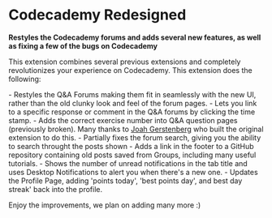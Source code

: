 # Codecademy Redesigned

**Restyles the Codecademy forums and adds several new features, as well as fixing a few of the bugs on Codecademy**

This extension combines several previous extensions and completely revolutionizes your experience on Codecademy. This extension does the following:

\- Restyles the Q&A Forums making them fit in seamlessly with the new UI, rather than the old clunky look and feel of the forum pages.
\- Lets you link to a specific response or comment in the Q&A forums by clicking the time stamp.
\- Adds the correct exercise number into Q&A question pages (previously broken). Many thanks to [Joah Gerstenberg](https://www.joahg.com) who built the original extension to do this.
\- Partially fixes the forum search, giving you the ability to search throught the posts shown
\- Adds a link in the footer to a GitHub repository containing old posts saved from Groups, including many useful tutorials.
\- Shows the number of unread notifications in the tab title and uses Desktop Notifications to alert you when there's a new one.
\- Updates the Profile Page, adding 'points today', 'best points day', and best day streak' back into the profile.

Enjoy the improvements, we plan on adding many more :)
